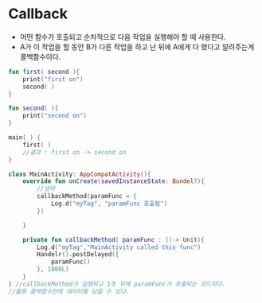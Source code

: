 # Callback
- 어떤 함수가 호출되고 순차적으로 다음 작업을 실행해야 할 때 사용한다.
- A가 이 작업을 할 동안 B가 다른 작업을 하고 난 뒤에 A에게 다 했다고 알려주는게 콜백함수이다.

```kt
fun first( second ){
    print("first on")
    second( )
}

fun second( ){
    print("second on")
}

main( ) {
    first( ) 
    //결과 : first on -> second on
}
```

```kt
class MainActivity: AppCompatActivity(){
    override fun onCreate(savedInstanceState: Bundel?){
        //생략
        callbackMethod(paramFunc = {
            Log.d("myTag", "paramFunc 호출됨")
        }) 

    }

    private fun callbackMethod( paramFunc : ()-> Unit){
        Log.d("myTag","MainActivity called this func")
        Handelr().postDelayed({
            paramFunc()
        }, 1000L)
    }
} //callbackMethod가 실행되고 1초 뒤에 paramFunc가 호출되는 코드이다.
//물론 콜백함수안에 데이터를 담을 수 있다.